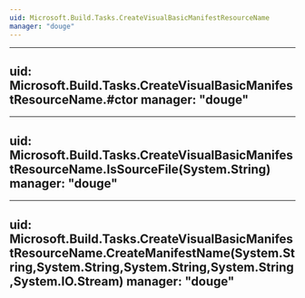 ```yaml
---
uid: Microsoft.Build.Tasks.CreateVisualBasicManifestResourceName
manager: "douge"
---
```


---
uid: Microsoft.Build.Tasks.CreateVisualBasicManifestResourceName.#ctor
manager: "douge"
---

---
uid: Microsoft.Build.Tasks.CreateVisualBasicManifestResourceName.IsSourceFile(System.String)
manager: "douge"
---

---
uid: Microsoft.Build.Tasks.CreateVisualBasicManifestResourceName.CreateManifestName(System.String,System.String,System.String,System.String,System.IO.Stream)
manager: "douge"
---
